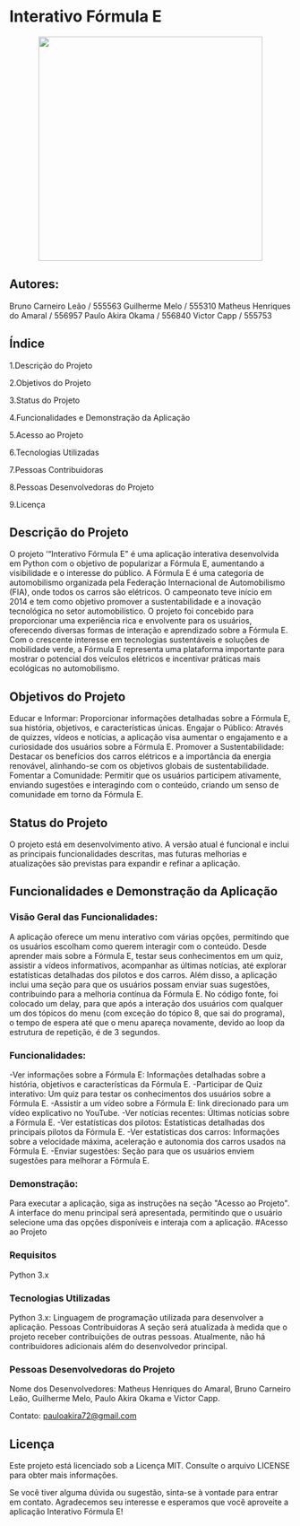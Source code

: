 # Interativo Fórmula E

<div align="center">
<img src="https://github.com/pauloakira05/challenge.py/assets/162584493/b51ecea4-8335-419d-ab18-51b7131935de)" width="400px" />
</div>

## Autores:

Bruno Carneiro Leão / 555563
Guilherme Melo / 555310 
Matheus Henriques do Amaral / 556957
Paulo Akira Okama / 556840
Victor Capp / 555753

## Índice

1.Descrição do Projeto

2.Objetivos do Projeto

3.Status do Projeto

4.Funcionalidades e Demonstração da Aplicação

5.Acesso ao Projeto

6.Tecnologias Utilizadas

7.Pessoas Contribuidoras

8.Pessoas Desenvolvedoras do Projeto

9.Licença

## Descrição do Projeto

O projeto ‘“Interativo Fórmula E" é uma aplicação interativa desenvolvida em Python com o objetivo de popularizar a Fórmula E, aumentando a visibilidade e o interesse do público. A Fórmula E é uma categoria de automobilismo organizada pela Federação Internacional de Automobilismo (FIA), onde todos os carros são elétricos. O campeonato teve início em 2014 e tem como objetivo promover a sustentabilidade e a inovação tecnológica no setor automobilístico.
O projeto foi concebido para proporcionar uma experiência rica e envolvente para os usuários, oferecendo diversas formas de interação e aprendizado sobre a Fórmula E. Com o crescente interesse em tecnologias sustentáveis e soluções de mobilidade verde, a Fórmula E representa uma plataforma importante para mostrar o potencial dos veículos elétricos e incentivar práticas mais ecológicas no automobilismo.

## Objetivos do Projeto

Educar e Informar: Proporcionar informações detalhadas sobre a Fórmula E, sua história, objetivos, e características únicas.
Engajar o Público: Através de quizzes, vídeos e notícias, a aplicação visa aumentar o engajamento e a curiosidade dos usuários sobre a Fórmula E.
Promover a Sustentabilidade: Destacar os benefícios dos carros elétricos e a importância da energia renovável, alinhando-se com os objetivos globais de sustentabilidade.
Fomentar a Comunidade: Permitir que os usuários participem ativamente, enviando sugestões e interagindo com o conteúdo, criando um senso de comunidade em torno da Fórmula E.

## Status do Projeto

O projeto está em desenvolvimento ativo. A versão atual é funcional e inclui as principais funcionalidades descritas, mas futuras melhorias e atualizações são previstas para expandir e refinar a aplicação.

## Funcionalidades e Demonstração da Aplicação

### Visão Geral das Funcionalidades:

A aplicação oferece um menu interativo com várias opções, permitindo que os usuários escolham como querem interagir com o conteúdo. Desde aprender mais sobre a Fórmula E, testar seus conhecimentos em um quiz, assistir a vídeos informativos, acompanhar as últimas notícias, até explorar estatísticas detalhadas dos pilotos e dos carros. Além disso, a aplicação inclui uma seção para que os usuários possam enviar suas sugestões, contribuindo para a melhoria contínua da Fórmula E. 
No código fonte, foi colocado um delay, para que após a interação dos usuários com qualquer um dos tópicos do menu (com exceção do tópico 8, que sai do programa), o tempo de espera até que o menu apareça novamente, devido ao loop da estrutura de repetição, é de 3 segundos.

### Funcionalidades:

-Ver informações sobre a Fórmula E: Informações detalhadas sobre a história, objetivos e características da Fórmula E.
-Participar de Quiz interativo: Um quiz para testar os conhecimentos dos usuários sobre a Fórmula E.
-Assistir a um vídeo sobre a Fórmula E: link direcionado para um vídeo explicativo no YouTube.
-Ver notícias recentes: Últimas notícias sobre a Fórmula E.
-Ver estatísticas dos pilotos: Estatísticas detalhadas dos principais pilotos da Fórmula E.
-Ver estatísticas dos carros: Informações sobre a velocidade máxima, aceleração e autonomia dos carros usados na Fórmula E.
-Enviar sugestões: Seção para que os usuários enviem sugestões para melhorar a Fórmula E.

### Demonstração:

Para executar a aplicação, siga as instruções na seção "Acesso ao Projeto". A interface do menu principal será apresentada, permitindo que o usuário selecione uma das opções disponíveis e interaja com a aplicação.
#Acesso ao Projeto

### Requisitos

Python 3.x

### Tecnologias Utilizadas

Python 3.x: Linguagem de programação utilizada para desenvolver a aplicação.
Pessoas Contribuidoras
A seção será atualizada à medida que o projeto receber contribuições de outras pessoas. Atualmente, não há contribuidores adicionais além do desenvolvedor principal.

### Pessoas Desenvolvedoras do Projeto

Nome dos Desenvolvedores: Matheus Henriques do Amaral, Bruno Carneiro Leão, Guilherme Melo, Paulo Akira Okama e Victor Capp.

Contato: pauloakira72@gmail.com

## Licença

Este projeto está licenciado sob a Licença MIT. Consulte o arquivo LICENSE para obter mais informações.

Se você tiver alguma dúvida ou sugestão, sinta-se à vontade para entrar em contato. Agradecemos seu interesse e esperamos que você aproveite a aplicação Interativo Fórmula E!


